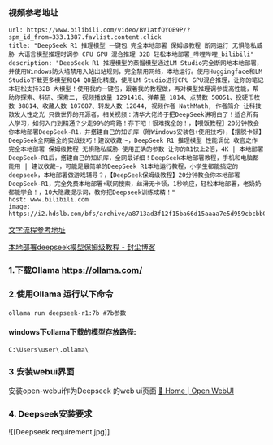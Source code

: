 ### 视频参考地址

```cardlink
url: https://www.bilibili.com/video/BV1atfQYQE9P/?spm_id_from=333.1387.favlist.content.click
title: "DeepSeek R1 推理模型 一键包 完全本地部署 保姆级教程 断网运行 无惧隐私威胁 大语言模型推理时调参 CPU GPU 混合推理 32B 轻松本地部署_哔哩哔哩_bilibili"
description: "DeepSeek R1 推理模型的蒸馏模型通过LM Studio完全断网地本地部署，并使用Windows防火墙禁用入站出站规则，完全禁用网络，本地运行。使用Huggingface和LM Studio下载更多模型和Q4 Q8量化精度，使用LM Studio进行CPU GPU混合推理，让你的笔记本轻松支持32B 大模型！使用我的一键包，跟着我的教程做，再对模型推理调参提高性能，帮助你探索、科研、探索二, 视频播放量 1291418、弹幕量 1814、点赞数 50051、投硬币枚数 38814、收藏人数 107087、转发人数 12844, 视频作者 NathMath, 作者简介 让科技散发人性之光 只做世界的开源者，相关视频：清华大佬终于把DeepSeek讲明白了！适合所有人学习，如何入门到精通？少走99%的弯路！存下吧！很难找全的！，【喂饭教程】20分钟教会你本地部署DeepSeek-R1，并搭建自己的知识库（附Windows安装包+使用技巧），【摆脱卡顿】DeepSeek全网最全的实战技巧！建议收藏～，DeepSeek R1 推理模型 性能调优 收官之作 完全本地部署 保姆级教程 无惧隐私威胁 使用正确的参数 让你的R1快上2倍，4K | 本地部署DeepSeek-R1后，搭建自己的知识库，全网最详细！DeepSeek本地部署教程，手机和电脑都能用 | 建议收藏~，可能是最简单的DeepSeek R1本地运行教程，小学生都能搞定的deepseek，本地部署做游戏辅导？，【DeepSeek保姆级教程】20分钟教会你本地部署DeepSeek-R1，完全免费本地部署+联网搜索，丝滑无卡顿，1秒响应，轻松本地部署，老奶奶都能学会！，10大隐藏提示词，教你把Deepseek训练成精！"
host: www.bilibili.com
image: https://i2.hdslb.com/bfs/archive/a8713ad3f12f15ba66d15aaaa7e5d959cbcbb032.jpg@100w_100h_1c.png
```

[文字流程参考地址](https://zhuanlan.zhihu.com/p/22270028614)

[本地部署deepseek模型保姆级教程 - 封尘博客](https://blog.lovefc.cn/archives/start.html)

### 1.下载Ollama https://ollama.com/
### 2.使用Ollama 运行以下命令
```
ollama run deepseek-r1:7b #7b参数
```
#### windows下ollama下载的模型存放路径: 
``C:\Users\user\.ollama\``
### 3.安装webui界面
安装open-webui作为Deepseek 的web ui页面
[🏡 Home | Open WebUI](https://docs.openwebui.com/)

### 4. Deepseek安装要求

![[Deepseek requirement.jpg]]